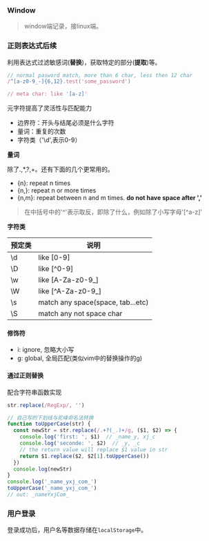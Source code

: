 ### Window

> window端记录，接linux端。

### 正则表达式后续

利用表达式过滤敏感词(**替换**)，获取特定的部分(**提取**)等。

```js
// normal pasword match, more than 6 char, less then 12 char
/^[a-z0-9_-]{6,12}.test('some_password')

// meta char: like '[a-z]'
```

元字符提高了灵活性与匹配能力

- 边界符：开头与结尾必须是什么字符
- 量词：重复的次数
- 字符类（'\d',表示0-9）

**量词**

除了.,*,?,+。还有下面的几个更常用的。

- {n}: repeat n times
- {n,}: repeat n or more times
- {n,m}: repeat between n and m times. **do not have space after ','**

> 在中括号中的'^'表示取反，即除了什么，例如除了小写字母'[^a-z]'

**字符类**

| 预定类 | 说明 |
| --- | --- |
| \d | like [0-9] |
| \D | like [^0-9] |
| \w | like [A-Za-z0-9_] |
| \W | like [^A-Za-z0-9_] |
| \s | match any space(space, tab...etc) |
| \S | match any not space char |

#### 修饰符

- i: ignore, 忽略大小写
- g: global, 全局匹配(类似vim中的替换操作的g)

#### 通过正则替换

配合字符串函数实现

```js
str.replace(/RegExp/, '')

// 自己写的下划线与驼峰命名法转换
function toUpperCase(str) {
  const newStr = str.replace(/.+?(_.)+/g, ($1, $2) => {
    console.log('first: ', $1)  // _name_y, xj_c
    console.log('seconde: ', $2)  // _y, _c
    // the return value will replace $1 value in str
    return $1.replace($2, $2[1].toUpperCase())
  })
  console.log(newStr)
}
console.log('_name_yxj_com_')
toUpperCase('_name_yxj_com_')
// out: _nameYxjCom_
```

### 用户登录

登录成功后，用户名等数据存储在`localStorage`中。
